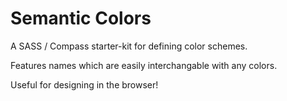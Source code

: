 Semantic Colors
===============

A SASS / Compass starter-kit for defining color schemes.

Features names which are easily interchangable with any colors.

Useful for designing in the browser!
